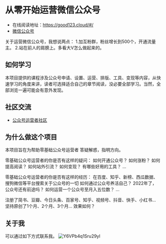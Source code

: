 # 从零开始运营微信公众号
- 在线阅读地址：https://good123.cloud/#/
- [微信公众号](https://mp.weixin.qq.com/)  

关于运营微信公众号，我想说两点：
1.加互粉群，粉丝增长到500个，开通流量主。
2.站在前人的肩膀上。多看大V怎么做起来的。

## 如何学习
本项目提供的课程涉及公众号申请、设置、运营、排版、工具、变现等内容，从快速学习的角度来讲，读者可选择适合自己的章节阅读，没必要全部学习。当然，全部浏览一遍可能会有意外发现。

## 社区交流
- [公众号运营者社区](https://support.qq.com/product/410326)

## 为什么做这个项目
本项目旨在为帮助零基础公众号运营者 答疑解惑，指明方向。

零基础公众号运营者的你是否有这样的疑问：
如何开通公众号？
如何涨粉？
如何提高阅读？
如何站外引流？
如何变现？
有哪些好用的工具？
...

零基础公众号运营者的你是否有这样的经历：
在百度、知乎、新榜、西瓜数据、搜狗微信等平台搜索关于公众号的一切
如何通过公众号养活自己？
2022年了，公众号还有前途吗？
如何运营一个公众号至月入五位数？
...

注册了简书、豆瓣、今日头条、百家号、知乎、视频号、抖音、快手、小红书...
坚持原创了1个月、2个月、3个月...
效果如何？

## 关于我
可以通过如下方式联系我。
![Y6VPb4q1Sru29yl](https://i.loli.net/2020/04/11/Y6VPb4q1Sru29yl.png)